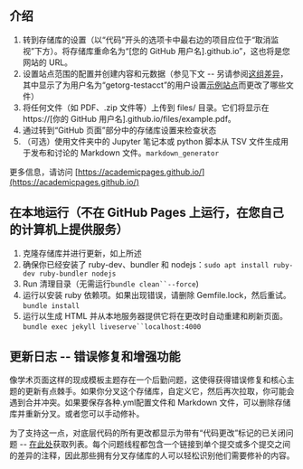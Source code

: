 

## 介绍

1.  转到存储库的设置（以“代码”开头的选项卡中最右边的项目应位于“取消监视”下方）。将存储库重命名为“\[您的 GitHub 用户名\].github.io”，这也将是您网站的 URL。
2.  设置站点范围的配置并创建内容和元数据（参见下文 -- 另请参阅[这组差异](http://archive.is/3TPas)，其中显示了为用户名为“getorg-testacct”的用户设置[示例站点](https://getorg-testacct.github.io/)而更改了哪些文件）
3.  将任何文件（如 PDF、.zip 文件等）上传到 files/ 目录。它们将显示在 https://\[你的 GitHub 用户名\].github.io/files/example.pdf。
4.  通过转到“GitHub 页面”部分中的存储库设置来检查状态
5.  （可选）使用文件夹中的 Jupyter 笔记本或 python 脚本从 TSV 文件生成用于发布和讨论的 Markdown 文件。`markdown_generator`

更多信息，请访问 [https://academicpages.github.io/](https://academicpages.github.io/)

## 在本地运行（不在 GitHub Pages 上运行，在您自己的计算机上提供服务）

1.  克隆存储库并进行更新，如上所述
2.  确保你已经安装了 ruby-dev、bundler 和 nodejs：`sudo apt install ruby-dev ruby-bundler nodejs`
3.  Run 清理目录（无需运行`bundle clean``--force`)
4.  运行以安装 ruby 依赖项。如果出现错误，请删除 Gemfile.lock，然后重试。`bundle install`
5.  运行以生成 HTML 并从本地服务器提供它将在更改时自动重建和刷新页面。`bundle exec jekyll liveserve``localhost:4000`

## 更新日志 -- 错误修复和增强功能

像学术页面这样的现成模板主题存在一个后勤问题，这使得获得错误修复和核心主题的更新有点棘手。如果你分叉这个存储库，自定义它，然后再次拉取，你可能会遇到合并冲突。如果要保存各种.yml配置文件和 Markdown 文件，可以删除存储库并重新分叉。或者您可以手动修补。

为了支持这一点，对底层代码的所有更改都显示为带有“代码更改”标记的已关闭问题 -- [在此处](https://github.com/academicpages/academicpages.github.io/issues?q=is%3Aclosed%20is%3Aissue%20label%3A%22code%20change%22%20)获取列表。每个问题线程都包含一个链接到单个提交或多个提交之间的差异的注释，因此那些拥有分叉存储库的人可以轻松识别他们需要修补的内容。
